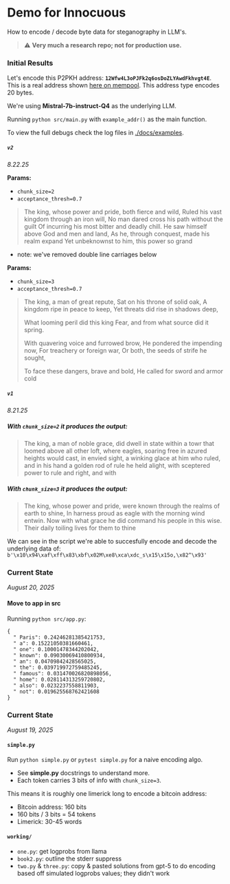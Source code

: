 # Demo for Innocuous

How to encode / decode byte data for steganography in LLM's.

> ⚠️ **Very much a research repo; not for production use.**

### Initial Results

Let's encode this P2PKH address: **`12Wfw4L3oPJFk2q6osDoZLYAwdFkhvgt4E`**. This is a real address shown [here on mempool](https://mempool.space/address/12Wfw4L3oPJFk2q6osDoZLYAwdFkhvgt4E). This address type encodes 20 bytes.

We're using **Mistral-7b-instruct-Q4** as the underlying LLM.

Running `python src/main.py` with `example_addr()` as the main function. 

To view the full debugs check the log files in  [./docs/examples](./docs/examples/).

##### `v2` 
_8.22.25_

**Params:**
- `chunk_size=2`
- `acceptance_thresh=0.7`

>The king, whose power and pride, both fierce and wild,
Ruled his vast kingdom through an iron will,
No man dared cross his path without the guilt
Of incurring his most bitter and deadly chill.
He saw himself above God and men and land,
As he, through conquest, made his realm expand
Yet unbeknownst to him, this power so grand
- note: we've removed double line carriages below

**Params:**
- `chunk_size=3`
- `acceptance_thresh=0.7`

>The king, a man of great repute,
Sat on his throne of solid oak,
A kingdom ripe in peace to keep,
Yet threats did rise in shadows deep,
>
>What looming peril did this king
Fear, and from what source did it spring.
>
>With quavering voice and furrowed brow,
He pondered the impending now,
For treachery or foreign war,
Or both, the seeds of strife he sought,
>
>To face these dangers, brave and bold,
He called for sword and armor cold


##### `v1` 
_8.21.25_

##### With `chunk_size=2` it produces the output:

> The king, a man of noble grace, did dwell in state within a towr that loomed above all other loft, where eagles, soaring free in azured heights would cast, in envied sight, a winking glace at him who ruled, and in his hand a golden rod of rule he held alight, with sceptered power to rule and right, and with

##### With `chunk_size=3` it produces the output:

> The king, whose power and pride, were known through the realms of earth to shine, In harness proud as eagle with the morning wind entwin. Now with what grace he did command his people in this wise. Their daily toiling lives for them to thine

We can see in the script we're able to succesfully encode and decode the underlying data of: `b'\x10\x94\xaf\xff\x83\xbf\x02M\xe8\xca\xdc_s\x15\x15o,\x82^\x93'`

### Current State
_August 20, 2025_

#### Move to app in src

Running `python src/app.py`:
```
{
  " Paris": 0.24246281385421753,
  " a": 0.15221050381660461,
  " one": 0.10001478344202042,
  " known": 0.09030069410800934,
  " an": 0.04709842428565025,
  " the": 0.039719972759485245,
  " famous": 0.031470026820898056,
  " home": 0.028114313259720802,
  " also": 0.0232237558811903,
  " not": 0.019625568762421608
}
```


### Current State
_August 19, 2025_

#### `simple.py`

Run `python simple.py` or `pytest simple.py` for a naive encoding algo.
- See **simple.py** docstrings to understand more.
- Each token carries 3 bits of info with `chunk_size=3`. 

This means it is roughly one limerick long to encode a bitcoin address:
- Bitcoin address: 160 bits
- 160 bits / 3 bits = 54 tokens
- Limerick: 30-45 words

#### `working/`

- `one.py`: get logprobs from llama
- `book2.py`: outline the stderr suppress
- `two.py` & `three.py`: copy & pasted solutions from gpt-5 to do encoding based off simulated logprobs values; they didn't work


